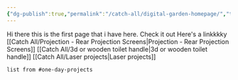 ```yaml
---
{"dg-publish":true,"permalink":"/catch-all/digital-garden-homepage/","tags":["gardenEntry"],"updated":"2023-11-28T23:04:46.779-07:00"}
---
```



Hi there this is the first page that i have here. 
Check it out 
Here's a linkkkky
[[Catch All/Projection - Rear Projection Screens\|Projection - Rear Projection Screens]]
[[Catch All/3d or wooden toilet handle\|3d or wooden toilet handle]]
[[Catch All/Laser projects\|Laser projects]]
``` dataview 
list from #one-day-projects
